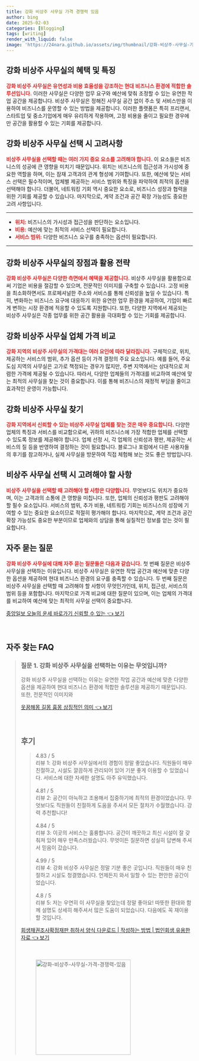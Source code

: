 ```yaml
---
title: 강화 비상주 사무실 가격 경쟁력 있음
author: bing
date: 2025-02-03
categories: [Blogging]
tags: [writing]
render_with_liquid: false
image: 'https://24nara.github.io/assets/img/thumbnail/강화-비상주-사무실-가격-경쟁력-있음.webp'
---
```



<h2 id='비상주 사무실의 혜택과 특징'>강화 비상주 사무실의 혜택 및 특징</h2>

<p><b><span style="color: #ee2323;">강화 비상주 사무실은 유연성과 비용 효율성을 강조하는 현대 비즈니스 환경에 적합한 솔루션입니다.</span></b> 이러한 사무실은 다양한 업무 요구와 예산에 맞춰 조정할 수 있는 유연한 작업 공간을 제공합니다. 비상주 사무실은 정해진 사무실 공간 없이 주소 및 서비스만을 이용하여 비즈니스를 운영할 수 있는 방법을 제공합니다. 이러한 플랫폼은 특히 프리랜서, 스타트업 및 중소기업에게 매우 유리하게 작용하며, 고정 비용을 줄이고 필요한 경우에만 공간을 활용할 수 있는 기회를 제공합니다.</p>

<h2 id='비상주 사무실 선택 시 고려사항'>강화 비상주 사무실 선택 시 고려사항</h2>

<p><b><span style="color: #ee2323;">비상주 사무실을 선택할 때는 여러 가지 중요 요소를 고려해야 합니다.</span></b> 이 요소들은 비즈니스의 성공에 큰 영향을 미치기 때문입니다. 위치는 비즈니스의 접근성과 가시성에 중요한 역할을 하며, 이는 잠재 고객과의 관계 형성에 기여합니다. 또한, 예산에 맞는 서비스 선택은 필수적이며, 업체별 제공하는 서비스 범위와 특징을 파악하여 최적의 옵션을 선택해야 합니다. 더불어, 네트워킹 기회 역시 중요한 요소로, 비즈니스 성장과 협력을 위한 기회를 제공할 수 있습니다. 마지막으로, 계약 조건과 공간 확장 가능성도 중요한 고려 사항입니다.</p>

<hr />

<ul>
    <li><b><span style="color: #ee2323;">위치:</span></b> 비즈니스의 가시성과 접근성을 판단하는 요소입니다.</li>
    <li><b><span style="color: #ee2323;">비용:</span></b> 예산에 맞는 최적의 서비스 선택이 필요합니다.</li>
    <li><b><span style="color: #ee2323;">서비스 범위:</span></b> 다양한 비즈니스 요구를 충족하는 옵션이 필요합니다.</li>
</ul>

<hr />

<h2 id='비상주 사무실의 장점과 활용 전략'>강화 비상주 사무실의 장점과 활용 전략</h2>

<p><b><span style="color: #ee2323;">강화 비상주 사무실은 다양한 측면에서 혜택을 제공합니다.</span></b> 비상주 사무실을 활용함으로써 기업은 비용을 절감할 수 있으며, 전문적인 이미지를 구축할 수 있습니다. 고정 비용을 최소화하면서도 프로페셔널한 주소와 서비스를 통해 신뢰성을 높일 수 있습니다. 특히, 변화하는 비즈니스 요구에 대응하기 위한 유연한 업무 환경을 제공하여, 기업이 빠르게 변하는 시장 환경에 적응할 수 있도록 지원합니다. 또한, 다양한 지역에서 제공되는 비상주 사무실은 각종 업무를 위한 공간 활용을 극대화할 수 있는 기회를 제공합니다.</p>

<h2 id='강화 비상주 사무실 업체 가격 비교'>강화 비상주 사무실 업체 가격 비교</h2>

<p><b><span style="color: #ee2323;">강화 지역의 비상주 사무실의 가격대는 여러 요인에 따라 달라집니다.</span></b> 구체적으로, 위치, 제공하는 서비스의 범위, 추가 옵션 등이 가격 결정의 주요 요소입니다. 예를 들어, 주요 도심 지역의 사무실은 고가로 책정되는 경우가 많지만, 주변 지역에서는 상대적으로 저렴한 가격에 제공될 수 있습니다. 따라서, 다양한 업체들의 가격대를 비교하여 예산에 맞는 최적의 사무실을 찾는 것이 중요합니다. 이를 통해 비즈니스의 재정적 부담을 줄이고 효과적인 운영이 가능합니다.</p>

<h2 id='강화 비상주 사무실 찾기'>강화 비상주 사무실 찾기</h2>

<p><b><span style="color: #ee2323;">강화 지역에서 신뢰할 수 있는 비상주 사무실 업체를 찾는 것은 매우 중요합니다.</span></b> 다양한 업체의 특징과 서비스를 비교함으로써, 귀하의 비즈니스에 가장 적합한 업체를 선택할 수 있도록 정보를 제공해야 합니다. 업체 선정 시, 각 업체의 신뢰성과 평판, 제공하는 서비스의 질 등을 반영하여 결정하는 것이 필요합니다. 블로그나 포럼에서 다른 사용자들의 후기를 참고하거나, 실제 사무실을 방문하여 직접 체험해 보는 것도 좋은 방법입니다.</p>

<h2 id='비상주 사무실 선택 시 고려해야 할 사항'> 비상주 사무실 선택 시 고려해야 할 사항 </h2>

<p><b><span style="color: #ee2323;">비상주 사무실을 선택할 때 고려해야 할 사항은 다양합니다.</span></b> 무엇보다도 위치가 중요하며, 이는 고객과의 소통에 큰 영향을 미칩니다. 또한, 업체의 신뢰성과 평판도 고려해야 할 필수 요소입니다. 서비스의 범위, 추가 비용, 네트워킹 기회는 비즈니스의 성장에 기여할 수 있는 중요한 요소이므로 적절히 평가해야 합니다. 마지막으로, 계약 조건과 공간 확장 가능성도 중요한 부분이므로 업체와의 상담을 통해 실질적인 정보를 얻는 것이 필요합니다.</p>

<h2 id='자주 묻는 질문'>자주 묻는 질문</h2>

<p><b><span style="color: #ee2323;">강화 비상주 사무실에 대해 자주 묻는 질문들은 다음과 같습니다.</span></b> 첫 번째 질문은 비상주 사무실을 선택하는 이유입니다. 비상주 사무실은 유연한 작업 공간과 예산에 맞춘 다양한 옵션을 제공하여 현대 비즈니스 환경의 요구를 충족할 수 있습니다. 두 번째 질문은 비상주 사무실을 선택할 때 고려해야 할 사항이 무엇인가인데, 위치, 접근성, 서비스의 범위 등을 포함합니다. 마지막으로 가격 비교에 대한 질문이 있으며, 이는 업체의 가격대를 비교하여 예산에 맞는 최적의 사무실 선택이 중요합니다.</p>


<p><a class="click-button" title="중앙일보 오늘의 운세 바로가기 신뢰할 수 있는" href="https://24nara.github.io/posts/%EC%A4%91%EC%95%99%EC%9D%BC%EB%B3%B4-%EC%98%A4%EB%8A%98%EC%9D%98-%EC%9A%B4%EC%84%B8-%EB%B0%94%EB%A1%9C%EA%B0%80%EA%B8%B0-%EC%8B%A0%EB%A2%B0%ED%95%A0-%EC%88%98-%EC%9E%88%EB%8A%94/" rel="dofollow">중앙일보 오늘의 운세 바로가기 신뢰할 수 있는 👈 보기</a></p><br>
<h2 id='자주_찾는_FAQ'>자주 찾는 FAQ</h2>
<p><div itemscope="" itemtype="https://schema.org/FAQPage"> 
<blockquote> 
<div itemscope="" itemprop="mainEntity" itemtype="https://schema.org/Question"> </p>

<h3 itemprop="name">질문 1. 강화 비상주 사무실을 선택하는 이유는 무엇입니까?</h3> 

<p><div itemscope="" itemprop="acceptedAnswer" itemtype="https://schema.org/Answer"> 
<span itemprop="text"> 
<p>강화 비상주 사무실을 선택하는 이유는 유연한 작업 공간과 예산에 맞춘 다양한 옵션을 제공하여 현대 비즈니스 환경에 적합한 솔루션을 제공하기 때문입니다. 또한, 전문적인 이미지와</p>
<p><a class="click-button" title="옷꿈해몽 길몽 흉몽 상징적인 의미" href="https://24nara.github.io/posts/%EC%98%B7%EA%BF%88%ED%95%B4%EB%AA%BD-%EA%B8%B8%EB%AA%BD-%ED%9D%89%EB%AA%BD-%EC%83%81%EC%A7%95%EC%A0%81%EC%9D%B8-%EC%9D%98%EB%AF%B8/" rel="dofollow">옷꿈해몽 길몽 흉몽 상징적인 의미 👈 보기</a></p><br>
<h2 id='후기'>후기</h2>
<div itemscope itemtype="https://schema.org/Product">
  <blockquote>
  <div itemprop="review" itemscope itemtype="https://schema.org/Review">
      <div itemprop="reviewRating" itemscope itemtype="https://schema.org/Rating"> <span itemprop="ratingValue">4.83</span> / <span itemprop="bestRating">5</span> </div>
      <span itemprop="reviewBody">리뷰 1: 강화 비상주 사무실에서의 경험이 정말 좋았습니다. 직원들이 매우 친절하고, 시설도 깔끔하게 관리되어 있어 기분 좋게 이용할 수 있었습니다. 서비스에 대한 자세한 설명도 아주 유익했습니다.</span>
  </div>
  <br>
  <div itemprop="review" itemscope itemtype="https://schema.org/Review">
      <div itemprop="reviewRating" itemscope itemtype="https://schema.org/Rating"> <span itemprop="ratingValue">4.81</span> / <span itemprop="bestRating">5</span> </div>
      <span itemprop="reviewBody">리뷰 2: 공간이 아늑하고 조용해서 집중하기에 최적의 환경이었습니다. 무엇보다도 직원들이 친절하게 도움을 주셔서 모든 절차가 수월했습니다. 강력 추천합니다!</span>
  </div>
  <br>
  <div itemprop="review" itemscope itemtype="https://schema.org/Review">
      <div itemprop="reviewRating" itemscope itemtype="https://schema.org/Rating"> <span itemprop="ratingValue">4.84</span> / <span itemprop="bestRating">5</span> </div>
      <span itemprop="reviewBody">리뷰 3: 이곳의 서비스는 훌륭합니다. 공간이 깨끗하고 최신 시설이 잘 갖춰져 있어 매우 만족스러웠습니다. 무엇이든 질문하면 성실히 답변해 주셔서 믿음이 갔습니다.</span>
  </div>
  <br>
  <div itemprop="review" itemscope itemtype="https://schema.org/Review">
      <div itemprop="reviewRating" itemscope itemtype="https://schema.org/Rating"> <span itemprop="ratingValue">4.99</span> / <span itemprop="bestRating">5</span> </div>
      <span itemprop="reviewBody">리뷰 4: 강화 비상주 사무실은 정말 기분 좋은 곳입니다. 직원들이 매우 친절하고 시설도 청결했습니다. 언제든지 와서 일할 수 있는 편안한 공간이었습니다.</span>
  </div>
  <br>
  <div itemprop="review" itemscope itemtype="https://schema.org/Review">
      <div itemprop="reviewRating" itemscope itemtype="https://schema.org/Rating"> <span itemprop="ratingValue">4.8</span> / <span itemprop="bestRating">5</span> </div>
      <span itemprop="reviewBody">리뷰 5: 저는 우연히 이 사무실을 찾았는데 정말 좋아요! 따뜻한 환대와 함께 설명도 상세히 해주셔서 많은 도움이 되었습니다. 다음에도 꼭 재이용할 것입니다.</span>
  </div>
  </blockquote>
</div>
<p><a class="click-button" title="회생채권조사확정재판 취하서 양식 다운로드 | 작성하는 방법 | 법인회생 유용한 자료" href="https://24nara.github.io/posts/%ED%9A%8C%EC%83%9D%EC%B1%84%EA%B6%8C%EC%A1%B0%EC%82%AC%ED%99%95%EC%A0%95%EC%9E%AC%ED%8C%90-%EC%B7%A8%ED%95%98%EC%84%9C-%EC%96%91%EC%8B%9D-%EB%8B%A4%EC%9A%B4%EB%A1%9C%EB%93%9C-%EC%9E%91%EC%84%B1%ED%95%98%EB%8A%94-%EB%B0%A9%EB%B2%95-%EB%B2%95%EC%9D%B8%ED%9A%8C%EC%83%9D-%EC%9C%A0%EC%9A%A9%ED%95%9C-%EC%9E%90%EB%A3%8C/" rel="dofollow">회생채권조사확정재판 취하서 양식 다운로드 | 작성하는 방법 | 법인회생 유용한 자료 👈 보기</a></p><br>
<figure class="image"><img src="https://24nara.github.io/assets/img/thumbnail/강화-비상주-사무실-가격-경쟁력-있음.webp" alt="강화-비상주-사무실-가격-경쟁력-있음" width="256" height="256"></figure>